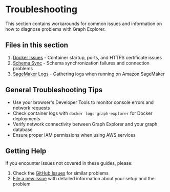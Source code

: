 # Troubleshooting

This section contains workarounds for common issues and information on how to
diagnose problems with Graph Explorer.

## Files in this section

1. [Docker Issues](docker-issues.md) - Container startup, ports, and HTTPS
   certificate issues
2. [Schema Sync](schema-sync.md) - Schema synchronization failures and
   connection problems
3. [SageMaker Logs](sagemaker-logs.md) - Gathering logs when running on Amazon
   SageMaker

## General Troubleshooting Tips

- Use your browser's Developer Tools to monitor console errors and network
  requests
- Check container logs with `docker logs graph-explorer` for Docker deployments
- Verify network connectivity between Graph Explorer and your graph database
- Ensure proper IAM permissions when using AWS services

## Getting Help

If you encounter issues not covered in these guides, please:

1. Check the [GitHub Issues](https://github.com/aws/graph-explorer/issues) for
   similar problems
2. [File a new issue](https://github.com/aws/graph-explorer/issues/new/choose)
   with detailed information about your setup and the problem
